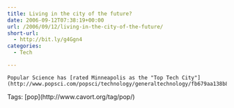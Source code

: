 ```yaml
---
title: Living in the city of the future?
date: 2006-09-12T07:38:19+00:00
url: /2006/09/12/living-in-the-city-of-the-future/
short-url:
  - http://bit.ly/g4Ggn4
categories:
  - Tech

---
```

<div class='microid-mailto+http:sha1:92b9ef03346abf1df4101827dd62382d23a2f9e9'>
  
    Popular Science has [rated Minneapolis as the "Top Tech City"](http://www.popsci.com/popsci/technology/generaltechnology/fb679aa138b84010vgnvcm1000004eecbccdrcrd.html).
  
</div>

<div class="st-post-tags">
  Tags: [pop](http://www.cavort.org/tag/pop/)<br />
</div>